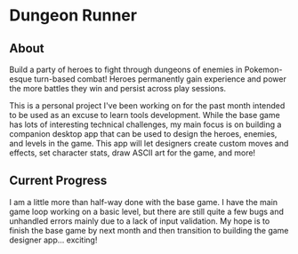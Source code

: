 # Dungeon Runner
## About
Build a party of heroes to fight through dungeons of enemies in Pokemon-esque turn-based combat! Heroes permanently gain experience and power the more battles they win and persist across play sessions. 

This is a personal project I've been working on for the past month intended to be used as an excuse to learn tools development. While the base game has lots of interesting technical challenges, my main focus is on building a companion desktop app that can be used to design the heroes, enemies, and levels in the game. This app will let designers create custom moves and effects, set character stats, draw ASCII art for the game, and more!

## Current Progress
I am a little more than half-way done with the base game. I have the main game loop working on a basic level, but there are still quite a few bugs and unhandled errors mainly due to a lack of input validation. My hope is to finish the base game by next month and then transition to building the game designer app... exciting!